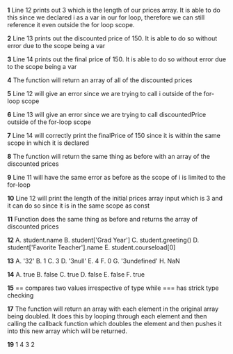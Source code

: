 **1**
Line 12 prints out 3 which is the length of our prices array. It is able to do this since we declared i as a var in our for loop, therefore we can still reference it even outside the for loop scope.

**2**
Line 13 prints out the discounted price of 150.  It is able to do so without error due to the scope being a var

**3**
Line 14 prints out the final price of 150.  It is able to do so without error due to the scope being a var

**4**
The function will return an array of all of the discounted prices

**5**
Line 12 will give an error since we are trying to call i outside of the for-loop scope

**6**
Line 13 will give an error since we are trying to call discountedPrice outside of the for-loop scope

**7**
Line 14 will correctly print the finalPrice of 150 since it is within the same scope in which it is declared

**8** 
The function will return the same thing as before with an array of the discounted prices

**9**
Line 11 will have the same error as before as the scope of i is limited to the for-loop

**10**
Line 12 will print the length of the initial prices array input which is 3 and it can do so since it is in the same scope as const

**11**
Function does the same thing as before and returns the array of discounted prices

**12**
A. student.name
B. student['Grad Year']
C. student.greeting()
D. student['Favorite Teacher'].name
E. student.courseload[0]

**13**
A. '32'
B. 1
C. 3
D. '3null'
E. 4
F. 0
G. '3undefined'
H. NaN

**14**
A. true
B. false
C. true
D. false
E. false
F. true

**15**
== compares two values irrespective of type while === has strick type checking

**17**
The function will return an array with each element in the original array being doubled. It does this by looping through each element and then calling the callback function which doubles the element and then pushes it into this new array which will be returned.

**19**
1 4 3 2